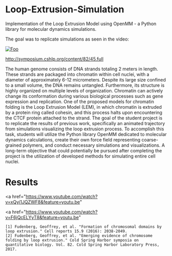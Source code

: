 # Loop-Extrusion-Simulation
Implementation of the Loop Extrusion Model using OpenMM - a Python library for molecular dynamics simulations.

The goal was to replicate simulations as seen in the video:

<a href="https://www.youtube.com/watch?v=8FW6gOx5lPI" rel="Loop Extrusion Waltz">![Foo](https://img.youtube.com/vi/8FW6gOx5lPI/0.jpg)</a>

http://symposium.cshlp.org/content/82/45.full

The human genome consists of DNA strands totaling 2 meters in length. These strands are packaged into chromatin within cell nuclei, with a diameter of approximately 6-12 micrometers. Despite its large size confined to a small volume, the DNA remains untangled. Furthermore, its structure is highly organized on multiple levels of organization. Chromatin can actively change its conformation during various biological processes such as gene expression and replication. One of the proposed models for chromatin folding is the Loop Extrusion Model (LEM), in which chromatin is extruded by a protein ring called cohesin, and this process halts upon encountering the CTCF protein attached to the strand. The goal of the student project is to replicate the results of previous work, specifically an animated trajectory from simulations visualizing the loop extrusion process. To accomplish this task, students will utilize the Python library OpenMM dedicated to molecular dynamics calculations, create their own force field representing coarse-grained polymers, and conduct necessary simulations and visualizations. A long-term objective that could potentially be pursued after completing the project is the utilization of developed methods for simulating entire cell nuclei.

# Results
<a href="https://www.youtube.com/watch?v=xQyi1JQZWF8&feature=youtu.be" <a/>

<a href="https://www.youtube.com/watch?v=F6jQcELYyT8&feature=youtu.be" <a/>

	
	[1] Fudenberg, Geoffrey, et al. "Formation of chromosomal domains by loop extrusion." Cell reports 15.9 (2016): 2038-2049.
	[2] Fudenberg, Geoffrey, et al. "Emerging evidence of chromosome folding by loop extrusion." Cold Spring Harbor symposia on quantitative biology. Vol. 82. Cold Spring Harbor Laboratory Press, 2017.
